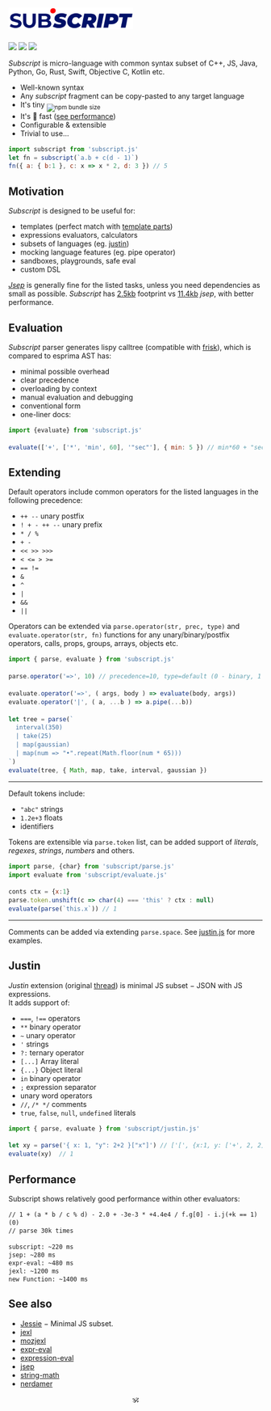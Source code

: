 # <img alt="subscript" src="/subscript2.svg" height=42/> <!--sub͘<em>script</em>--> <!--<sub>SUB͘<em>SCRIPT</em></sub>--> 
<a href="https://github.com/spectjs/subscript/actions/workflows/node.js.yml"><img src="https://github.com/spectjs/subscript/actions/workflows/node.js.yml/badge.svg"/></a>
<a href="http://npmjs.org/subscript"><img src="https://img.shields.io/npm/v/subscript?color=indianred"/></a>
<a href="http://microjs.com/#subscript"><img src="https://img.shields.io/badge/microjs-subscript-blue?color=darkslateblue"/></a>

_Subscript_ is micro-language with common syntax subset of C++, JS, Java, Python, Go, Rust, Swift, Objective C, Kotlin etc.<br/>

* Well-known syntax
* Any _subscript_ fragment can be copy-pasted to any target language
* It's tiny <sub>![npm bundle size](https://img.shields.io/bundlephobia/minzip/subscript/latest?color=brightgreen&label=gzip)</sub>
* It's :rocket: fast ([see performance](#performance))
* Configurable & extensible
* Trivial to use...

```js
import subscript from 'subscript.js'
let fn = subscript(`a.b + c(d - 1)`)
fn({ a: { b:1 }, c: x => x * 2, d: 3 }) // 5
```

## Motivation

_Subscript_ is designed to be useful for:

* templates (perfect match with [template parts](https://github.com/github/template-parts))
* expressions evaluators, calculators
* subsets of languages (eg. [justin](#justin)) <!-- see sonr, mineural -->
* mocking language features (eg. pipe operator)
* sandboxes, playgrounds, safe eval
* custom DSL

[_Jsep_](https://github.com/EricSmekens/jsep) is generally fine for the listed tasks, unless you need dependencies as small as possible.
_Subscript_ has [2.5kb](https://npmfs.com/package/subscript/5.2.0/subscript.min.js) footprint vs [11.4kb](https://npmfs.com/package/jsep/1.2.0/dist/jsep.min.js) _jsep_, with better performance.


## Evaluation

_Subscript_ parser generates lispy calltree (compatible with [frisk](https://npmjs.com/frisk)), which is compared to esprima AST has:

+ minimal possible overhead
+ clear precedence
+ overloading by context
+ manual evaluation and debugging
+ conventional form
+ one-liner docs:

```js
import {evaluate} from 'subscript.js'

evaluate(['+', ['*', 'min', 60], '"sec"'], { min: 5 }) // min*60 + "sec" == "300sec"
```

## Extending

Default operators include common operators for the listed languages in the following precedence:

* `++ --` unary postfix
* `! + - ++ --` unary prefix
* `* / %`
* `+ -`
* `<< >> >>>`
* `< <= > >=`
* `== !=`
* `&`
* `^`
* `|`
* `&&`
* `||`

Operators can be extended via `parse.operator(str, prec, type)` and `evaluate.operator(str, fn)` functions for any unary/binary/postfix operators, calls, props, groups, arrays, objects etc.

```js
import { parse, evaluate } from 'subscript.js'

parse.operator('=>', 10) // precedence=10, type=default (0 - binary, 1 - postfix, -1 - prefix)

evaluate.operator('=>', ( args, body ) => evaluate(body, args))
evaluate.operator('|', ( a, ...b ) => a.pipe(...b))

let tree = parse(`
  interval(350)
  | take(25)
  | map(gaussian)
  | map(num => "•".repeat(Math.floor(num * 65)))
`)
evaluate(tree, { Math, map, take, interval, gaussian })
```

---

Default tokens include:

* `"abc"` strings
* `1.2e+3` floats
* identifiers

Tokens are extensible via `parse.token` list, can be added support of _literals_, _regexes_, _strings_, _numbers_ and others.

```js
import parse, {char} from 'subscript/parse.js'
import evaluate from 'subscript/evaluate.js'

conts ctx = {x:1}
parse.token.unshift(c => char(4) === 'this' ? ctx : null)
evaluate(parse(`this.x`)) // 1
```

---

Comments can be added via extending `parse.space`. See [justin.js](./justin.js) for more examples.


## Justin

_Justin_ extension (original [thread](https://github.com/endojs/Jessie/issues/66)) is minimal JS subset − JSON with JS expressions.<br/>
It adds support of:

+ `===`, `!==` operators
+ `**` binary operator
+ `~` unary operator
+ `'` strings
+ `?:` ternary operator
+ `[...]` Array literal
+ `{...}` Object literal
+ `in` binary operator
+ `;` expression separator
+ unary word operators
+ `//`, `/* */` comments
+ `true`, `false`, `null`, `undefined` literals
<!-- + `?` chaining operator -->
<!-- + `...x` unary operator -->
<!-- + strings interpolation -->

```js
import { parse, evaluate } from 'subscript/justin.js'

let xy = parse('{ x: 1, "y": 2+2 }["x"]') // ['[', {x:1, y: ['+', 2, 2]}, '"x"']
evaluate(xy)  // 1
```

<!--
## Ideas

These are custom DSL operators snippets for your inspiration:


```html
template-parts proposal
<template id="timer">
  <time datetime="{{ date.toUTCString() }}">{{ date.toLocaleTimeString() }}</time>
</template>
```

// a.b.c
// (node, c) => c === PERIOD ? (index++, space(), ['.', node, '"'+id()+'"']) : node,

// a[b][c]
// (node, c) => c === OBRACK ? (index++, node=['.', node, expr(CBRACK)], index++, node) : node,

// a(b)(c)
// (node, c, arg) => c === OPAREN ? (
//   index++, arg=expr(CPAREN),
//   node = Array.isArray(arg) && arg[0]===',' ? (arg[0]=node, arg) : arg == null ? [node] : [node, arg],
//   index++, node
// ) : node,

<details>
  <summary>Keyed arrays <code>[a:1, b:2, c:3]</code></summary>

  ```js

  ```
</details>

<details>
  <summary>`7!` (factorial)</summary>

  ```js
  ```

</details>
<details>
  <summary>`5s`, `5rem` (units)</summary>

  ```js
  ```

</details>
<details>
  <summary>`?`, `?.`, `??`</summary>

  ```js
  ```

</details>
<details>
  <summary>`arrᵀ` - transpose,</summary>

  ```js
  ```

</details>
<details>
  <summary>`int 5` (typecast)</summary>

  ```js
  ```

</details>
<details>
  <summary>`$a` (param expansion)</summary>

  ```js
  ```

</details>
<details>
  <summary>`1 to 10 by 2`</summary>

  ```js
  ```

</details>
<details>
  <summary>`a if b else c`</summary>

  ```js
  ```

</details>
<details>
  <summary>`a, b in c`</summary>

  ```js
  ```

</details>
<details>
  <summary>`a.xyz` swizzles</summary>

  ```js
  ```

</details>
<details>
  <summary>vector operators</summary>

  ```js
  ```

</details>
<details>
  <summary>set operators</summary>

  ```js
  ```

</details>
<details>
  <summary>polynomial operators</summary>

  ```js
  ```

</details>

like versions, units, hashes, urls, regexes etc

2a as `2*a`

string interpolation ` ${} 1 ${} `

keyed arrays? [a:1, b:2, c:3]

Examples: sonr, template-parts, neural-chunks
-->

## Performance

Subscript shows relatively good performance within other evaluators:

```
// 1 + (a * b / c % d) - 2.0 + -3e-3 * +4.4e4 / f.g[0] - i.j(+k == 1)(0)
// parse 30k times

subscript: ~220 ms
jsep: ~280 ms
expr-eval: ~480 ms
jexl: ~1200 ms
new Function: ~1400 ms
```

## See also

* [Jessie](https://github.com/endojs/Jessie) − Minimal JS subset.
* [jexl](https://github.com/TomFrost/Jexl)
* [mozjexl](https://github.com/mozilla/mozjexl)
* [expr-eval](https://github.com/silentmatt/expr-eval)
* [expression-eval](https://github.com/donmccurdy/expression-eval)
* [jsep](https://github.com/EricSmekens/jsep)
* [string-math](https://github.com/devrafalko/string-math)
* [nerdamer](https://github.com/jiggzson/nerdamer)

<p align=center>🕉</p>
